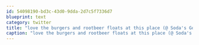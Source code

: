 ```yaml
---
id: 54098190-bd3c-43d0-9dda-2d7c5f7336d7
blueprint: text
category: twitter
title: "love the burgers and rootbeer floats at this place (@ Soda's Gourmet Burger And Fountain Shop) http://4sq.com/bmqoNJ"
caption: "love the burgers and rootbeer floats at this place (@ Soda's Gourmet Burger And Fountain Shop) http://4sq.com/bmqoNJ"
---
```


